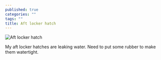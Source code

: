 ```yaml
---
published: true
categories: ""
tags: ""
title: Aft locker hatch
---
```



![Aft locker hatch]({{site.baseurl}}/images/aft_hatch.png)

My aft locker hatches are leaking water. Need to put some rubber to make them watertight.
